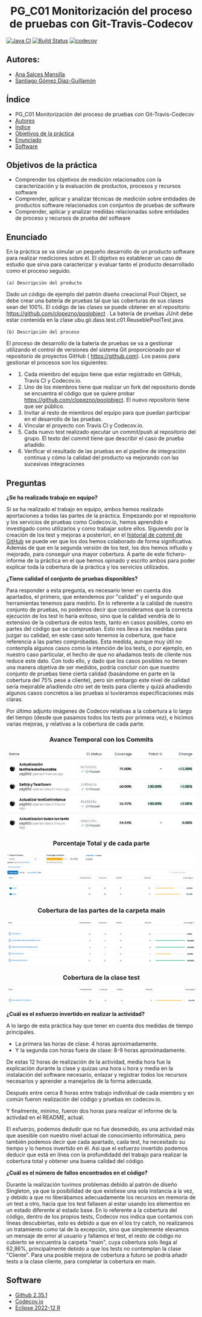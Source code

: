 <h1 align="center">PG_C01 Monitorización del proceso de pruebas con Git-Travis-Codecov</h1>


[![Java CI](https://github.com/sdg1002/poolobject/actions/workflows/ci.yml/badge.svg)](https://github.com/sdg1002/poolobject/actions/workflows/ci.yml) [![Build Status](https://app.travis-ci.com/sdg1002/poolobject.svg?branch=master)](https://app.travis-ci.com/sdg1002/poolobject) [![codecov](https://codecov.io/gh/sdg1002/poolobject/branch/master/graph/badge.svg)](https://codecov.io/gh/sdg1002/poolobject)



## Autores:

- [Ana Salces Mansilla](https://github.com/AnaSalces)
- [Santiago Gómez Díaz-Guillamón](https://github.com/sdg1002)

## Índice

* PG_C01 Monitorización del proceso de pruebas con Git-Travis-Codecov
* [Autores](#Autores)
* [Índice](#Índice)
* [Objetivos de la práctica](#Objetivos-de-la-práctica) 
* [Enunciado](#Enunciado)
* [Software](#Software)


## Objetivos de la práctica

- Comprender los objetivos de medición relacionados con la caracterización y la evaluación de productos, procesos y recursos software
- Comprender, aplicar y analizar técnicas de medición sobre entidades de productos software relacionados con conjuntos de pruebas de software
- Comprender, aplicar y analizar medidas relacionadas sobre entidades de proceso y recursos de prueba del software

## Enunciado
En la práctica se va simular un pequeño desarrollo de un producto software para realizar mediciones sobre él. El objetivo es establecer un caso de estudio que sirva para caracterizar y evaluar tanto el producto
desarrollado como el proceso seguido.

  `(a) Descripción del producto`

Dado un código de ejemplo del patrón diseño creacional Pool Object, se debe crear una batería de pruebas tal que las coberturas de sus clases sean del 100%. El código de las clases se puede obtener en el repositorio
https://github.com/clopezno/poolobject . La batería de pruebas JUnit debe estar contenida en la clase ubu.gii.dass.test.c01.ReuseblePoolTest.java.

  `(b) Descripción del proceso`
  
El proceso de desarrollo de la batería de pruebas se va a gestionar utilizando el control de versiones del sistema Git proporcionado por el repositorio de proyectos GitHub ( https://github.com).
Los pasos para gestionar el procesos son los siguientes:
- 1. Cada miembro del equipo tiene que estar registrado en GitHub, Travis CI y Codecov.io.
- 2. Uno de los miembros tiene que realizar un fork del repositorio donde se encuentra el código que se quiere probar 
https://github.com/clopezno/poolobject. El nuevo repositorio tiene que ser público.
- 3. Invitar al resto de miembros del equipo para que puedan participar en el desarrollo de las pruebas.
- 4. Vincular el proyecto con Travis CI y Codecov.io.
- 5. Cada nuevo test realizado ejecutar un commit/push al repositorio del grupo. El texto del commit tiene que describir el caso de prueba añadido.
- 6. Verificar el resultado de las pruebas en el pipeline de integración continua y cómo la calidad del producto va mejorando con las sucesivas integraciones


## Preguntas

**¿Se ha realizado trabajo en equipo?**

Si se ha realizado el trabajo en equipo, ambos hemos realizado aportaciones a todas las partes de la práctica. 
Empezando por el repositorio y los servicios de pruebas como Codecov.io, hemos aprendido e investigado como utilizarlos y como trabajar sobre ellos.
Siguiendo por la creación de los test y mejoras a posteriori, en el [historial de commit de GitHub](https://github.com/sdg1002/poolobject/graphs/commit-activity) se puede ver que los dos hemos colaborado de forma significativa. 
Además de que en la segunda versión de los test, los dos hemos influido y mejorado, para conseguir una mayor cobertura. 
A parte de este fichero-informe de la práctica en el que hemos opinado y escrito ambos para poder explicar toda la cobertura de la práctica y los servicios utilizados.

**¿Tiene calidad el conjunto de pruebas disponibles?**

Para responder a esta pregunta, es necesario tener en cuenta dos apartados, el primero, que entendemos por "calidad" y el segundo que herramientas tenemos para medirlo.
  En lo referente a la calidad de nuestro conjunto de pruebas, no podemos decir que consideramos que la correcta ejecución de los test lo haría exitoso, sino que la calidad vendría de lo extensivo de la cobertura de estos tests, tanto en casos posibles, como en partes del código que se comprueban.
  Esto nos lleva a las medidas para juzgar su calidad, en este caso solo tenemos la cobertura, que hace referencia a las partes comprobadas. Esta medida, aunque muy útil no contempla algunos casos como la intención de los tests, o por ejemplo, en nuestro caso particular, el hecho de que no añadamos tests de cliente nos reduce este dato.
  Con todo ello, y dado que los casos posibles no tienen una manera objetiva de ser medidos, podría concluir con que nuestro conjunto de pruebas tiene cierta calidad (basándome en parte en la cobertura del 75% pese a cliente), pero sin embargo este nivel de calidad sería mejorable añadiendo otro set de tests para cliente y quizá añadiendo algunos casos concretos a las pruebas si tuvieramos especificaciones más claras.
  
  Por último adjunto imágenes de Codecov relativas a la cobertura a lo largo del tiempo (desde que pasamos todos los tests por primera vez), e hicimos varias mejoras, y relativas a la cobertura de cada parte.
  

<h3 align="center">Avance Temporal con los Commits</h3>
  
![](imagenes/Commits.png)

<h3 align="center">Porcentaje Total y de cada parte</h3>

![](imagenes/PorcentajeTotal.png)

<h3 align="center">Cobertura de las partes de la carpeta main</h3>

![](imagenes/CarpetaMain.png)

<h3 align="center">Cobertura de la clase test</h3>


![](imagenes/CarpetaTest.png)


**¿Cuál es el esfuerzo invertido en realizar la actividad?**

A lo largo de esta práctica hay que tener en cuenta dos medidas de tiempo principales.
- La primera las horas de clase: 4 horas aproximadamente.
- Y la segunda con horas fuera de clase: 8-9 horas aproximadamente.

De estas 12 horas de realización de la actividad, media hora fue la explicación durante la clase y quizas una hora u hora y media en la instalación del software necesario, enlazar y registrar todos los recursos necesarios y aprender a manejarlos de la forma adecuada.

Después entre cerca 8 horas entre trabajo individual de cada miembro y en común fueron realización del código y pruebas en codecov.io. 

Y finalmente, mínimo, fueron dos horas para realizar el informe de la activdad en el README, actual.

El esfuerzo, podemos dedudir que no fue desmedido, es una actividad más que asesible con nuestro nivel actual de conocimiento informática, pero también podemos decir que cada apartado, cada test, ha necesitado su tiempo y lo hemos invertido en él. Así que el esfuerzo invertido podemos deducir que está en línea con la profundidadd del trabajo para realizar la cobertura total y obtener una buena calidad del código.

**¿Cuál es el número de fallos encontrados en el código?**

 Durante la realización tuvimos problemas debido al patrón de diseño Singleton, ya que la posibilidad de que existiese una sola instancia a la vez, y debido a que no liberábamos adecuadamente los recursos en memoria de un test a otro, hacía que los test fallasen al estar usando los elementos en un estado diferente al estado base.
 En lo referente a la cobertura del código, dentro de los propios tests, Codecov nos indica que contamos con líneas descubiertas, esto es debido a que en el los try catch, no realizamos un tratamiento como tal de la excepción, sino que simplemente elevamos un mensaje de error al usuario y fallamos el test, el resto de código no cubierto se encuentra la carpeta "main", cuya cobertura solo llega al 62,86%, principalmente debido a que los tests no contemplan la clase "Cliente".
 Para una posible mejora de cobertura a futuro se podría añadir tests a la clase cliente, para completar la cobertura en main.


## Software

- [Github 2.35.1](https://github.com/)
- [Codecov.io](https://about.codecov.io/)
- [Eclipse 2022-12 R](https://www.eclipse.org/)

